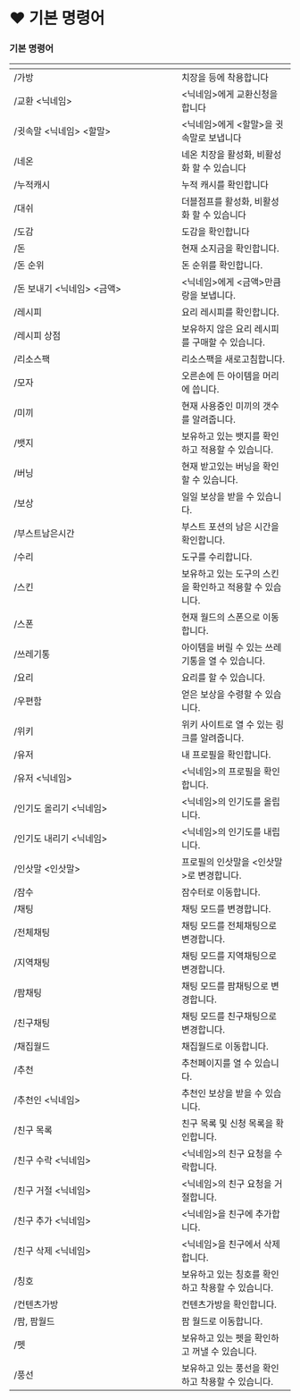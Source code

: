 # ❤️ 기본 명령어

### **기본 명령어**

<table data-header-hidden><thead><tr><th width="284.3999938964844"></th><th></th></tr></thead><tbody><tr><td>/가방</td><td>치장을 등에 착용합니다</td></tr><tr><td>/교환 &#x3C;닉네임></td><td>&#x3C;닉네임>에게 교환신청을 합니다</td></tr><tr><td>/귓속말 &#x3C;닉네임> &#x3C;할말></td><td>&#x3C;닉네임>에게 &#x3C;할말>을 귓속말로 보냅니다</td></tr><tr><td>/네온</td><td>네온 치장을 활성화, 비활성화 할 수 있습니다</td></tr><tr><td>/누적캐시</td><td>누적 캐시를 확인합니다</td></tr><tr><td>/대쉬</td><td>더블점프를 활성화, 비활성화 할 수 있습니다</td></tr><tr><td>/도감</td><td>도감을 확인합니다</td></tr><tr><td>/돈</td><td>현재 소지금을 확인합니다.</td></tr><tr><td>/돈 순위</td><td>돈 순위를 확인합니다.</td></tr><tr><td>/돈 보내기 &#x3C;닉네임> &#x3C;금액></td><td>&#x3C;닉네임>에게 &#x3C;금액>만큼 랑을 보냅니다.</td></tr><tr><td>/레시피</td><td>요리 레시피를 확인합니다.</td></tr><tr><td>/레시피 상점</td><td>보유하지 않은 요리 레시피를 구매할 수 있습니다.</td></tr><tr><td>/리소스팩</td><td>리소스팩을 새로고침합니다.</td></tr><tr><td>/모자</td><td>오른손에 든 아이템을 머리에 씁니다.</td></tr><tr><td>/미끼</td><td>현재 사용중인 미끼의 갯수를 알려줍니다.</td></tr><tr><td>/뱃지</td><td>보유하고 있는 뱃지를 확인하고 적용할 수 있습니다.</td></tr><tr><td>/버닝</td><td>현재 받고있는 버닝을 확인할 수 있습니다.</td></tr><tr><td>/보상</td><td>일일 보상을 받을 수 있습니다.</td></tr><tr><td>/부스트남은시간</td><td>부스트 포션의 남은 시간을 확인합니다.</td></tr><tr><td>/수리</td><td>도구를 수리합니다.</td></tr><tr><td>/스킨</td><td>보유하고 있는 도구의 스킨을 확인하고 적용할 수 있습니다.</td></tr><tr><td>/스폰</td><td>현재 월드의 스폰으로 이동합니다.</td></tr><tr><td>/쓰레기통</td><td>아이템을 버릴 수 있는 쓰레기통을 열 수 있습니다.</td></tr><tr><td>/요리</td><td>요리를 할 수 있습니다.</td></tr><tr><td>/우편함</td><td>얻은 보상을 수령할 수 있습니다.</td></tr><tr><td>/위키</td><td>위키 사이트로 열 수 있는 링크를 알려줍니다.</td></tr><tr><td>/유저</td><td>내 프로필을 확인합니다.</td></tr><tr><td>/유저 &#x3C;닉네임> </td><td>&#x3C;닉네임>의 프로필을 확인합니다.</td></tr><tr><td>/인기도 올리기 &#x3C;닉네임> </td><td>&#x3C;닉네임>의 인기도를 올립니다.</td></tr><tr><td>/인기도 내리기 &#x3C;닉네임> </td><td>&#x3C;닉네임>의 인기도를 내립니다.</td></tr><tr><td>/인삿말 &#x3C;인삿말> </td><td>프로필의 인삿말을 &#x3C;인삿말>로 변경합니다.</td></tr><tr><td>/잠수 </td><td>잠수터로 이동합니다.</td></tr><tr><td>/채팅 </td><td>채팅 모드를 변경합니다.</td></tr><tr><td>/전체채팅 </td><td>채팅 모드를 전체채팅으로 변경합니다.</td></tr><tr><td>/지역채팅 </td><td>채팅 모드를 지역채팅으로 변경합니다.</td></tr><tr><td>/팜채팅 </td><td>채팅 모드를 팜채팅으로 변경합니다.</td></tr><tr><td>/친구채팅 </td><td>채팅 모드를 친구채팅으로 변경합니다.</td></tr><tr><td>/채집월드 </td><td>채집월드로 이동합니다.</td></tr><tr><td>/추천 </td><td>추천페이지를 열 수 있습니다.</td></tr><tr><td>/추천인 &#x3C;닉네임> </td><td>추천인 보상을 받을 수 있습니다.</td></tr><tr><td>/친구 목록 </td><td>친구 목록 및 신청 목록을 확인합니다.</td></tr><tr><td>/친구 수락 &#x3C;닉네임> </td><td>&#x3C;닉네임>의 친구 요청을 수락합니다.</td></tr><tr><td>/친구 거절 &#x3C;닉네임> </td><td>&#x3C;닉네임>의 친구 요청을 거절합니다.</td></tr><tr><td>/친구 추가 &#x3C;닉네임> </td><td>&#x3C;닉네임>을 친구에 추가합니다.</td></tr><tr><td>/친구 삭제 &#x3C;닉네임> </td><td>&#x3C;닉네임>을 친구에서 삭제합니다.</td></tr><tr><td>/칭호 </td><td>보유하고 있는 칭호를 확인하고 착용할 수 있습니다.</td></tr><tr><td>/컨텐츠가방 </td><td>컨텐츠가방을 확인합니다.</td></tr><tr><td>/팜, 팜월드 </td><td>팜 월드로 이동합니다.</td></tr><tr><td>/펫 </td><td>보유하고 있는 펫을 확인하고 꺼낼 수 있습니다.</td></tr><tr><td>/풍선 </td><td>보유하고 있는 풍선을 확인하고 착용할 수 있습니다.</td></tr></tbody></table>

